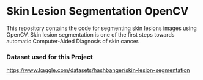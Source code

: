 # Skin Lesion Segmentation OpenCV

This repository contains the code for segmenting skin lesions images using OpenCV. Skin lesion segmentation is one of the first steps towards automatic Computer-Aided Diagnosis of skin cancer.

### Dataset used for this Project

https://www.kaggle.com/datasets/hashbanger/skin-lesion-segmentation
